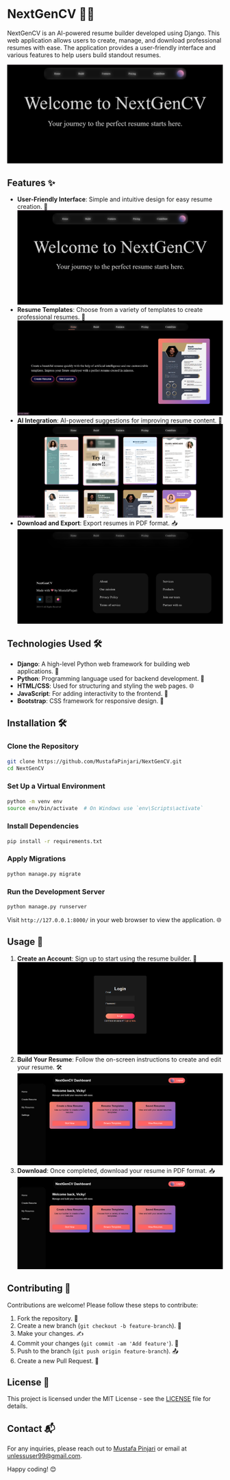 
# NextGenCV 🎨📄

NextGenCV is an AI-powered resume builder developed using Django. This web application allows users to create, manage, and download professional resumes with ease. The application provides a user-friendly interface and various features to help users build standout resumes.

![NextGenCV Screenshot](/static/images/Home.png) <!-- Replace with actual path to your screenshot -->

## Features ✨

- **User-Friendly Interface**: Simple and intuitive design for easy resume creation. 🎨
  ![User Interface](/static/images/Home.png) <!-- Replace with actual path to UI screenshot -->
- **Resume Templates**: Choose from a variety of templates to create professional resumes. 📝
  ![Resume Templates](/static/images/Hero.png) <!-- Replace with actual path to templates screenshot -->
- **AI Integration**: AI-powered suggestions for improving resume content. 🤖
  ![AI Integration](/static/images/Sample.png) <!-- Replace with actual path to AI suggestions screenshot -->
- **Download and Export**: Export resumes in PDF format. 📥
  ![Download PDF](/static/images/Footer.png) <!-- Replace with actual path to PDF export screenshot -->


## Technologies Used 🛠️

- **Django**: A high-level Python web framework for building web applications. 🐍
- **Python**: Programming language used for backend development. 🐍
- **HTML/CSS**: Used for structuring and styling the web pages. 🌐
- **JavaScript**: For adding interactivity to the frontend. 💬
- **Bootstrap**: CSS framework for responsive design. 🚀

## Installation 🛠️

### Clone the Repository

```bash
git clone https://github.com/MustafaPinjari/NextGenCV.git
cd NextGenCV
```

### Set Up a Virtual Environment

```bash
python -m venv env
source env/bin/activate  # On Windows use `env\Scripts\activate`
```

### Install Dependencies

```bash
pip install -r requirements.txt
```

### Apply Migrations

```bash
python manage.py migrate
```

### Run the Development Server

```bash
python manage.py runserver
```

Visit `http://127.0.0.1:8000/` in your web browser to view the application. 🌐

## Usage 🚀

1. **Create an Account**: Sign up to start using the resume builder. 📝
   ![Create Account](/static/images/LoginPage.png) <!-- Replace with actual path to create account screenshot -->
2. **Build Your Resume**: Follow the on-screen instructions to create and edit your resume. 🛠️
   ![Build Resume](/static/images/Dashboarf.png) <!-- Replace with actual path to build resume screenshot -->
3. **Download**: Once completed, download your resume in PDF format. 📥
   ![Download Resume](/static/images/Dashboarf.png) <!-- Replace with actual path to download resume screenshot -->

## Contributing 🤝

Contributions are welcome! Please follow these steps to contribute:

1. Fork the repository. 🍴
2. Create a new branch (`git checkout -b feature-branch`). 🌿
3. Make your changes. ✍️
4. Commit your changes (`git commit -am 'Add feature'`). 📜
5. Push to the branch (`git push origin feature-branch`). 📤
6. Create a new Pull Request. 🔄

## License 📜

This project is licensed under the MIT License - see the [LICENSE](LICENSE) file for details.

## Contact 📬

For any inquiries, please reach out to [Mustafa Pinjari](https://www.linkedin.com/in/mustafa-pinjari-287625256/) or email at [unlessuser99@gmail.com](mailto:unlessuser99@gmail.com). 

Happy coding! 😊
